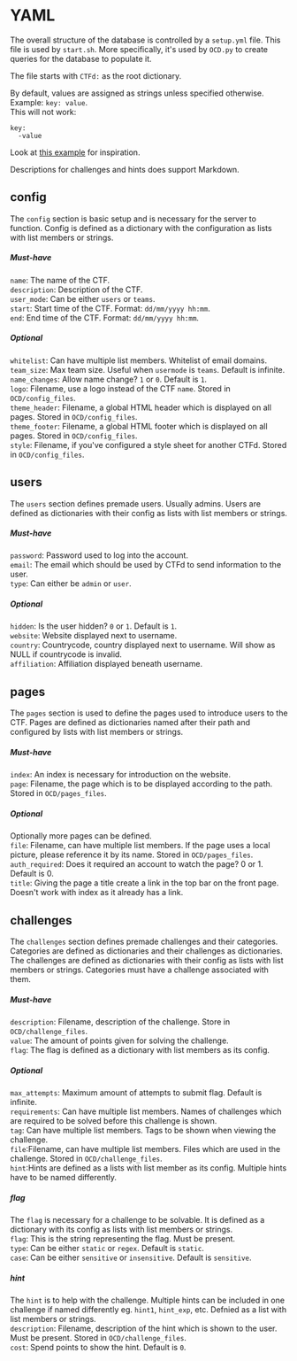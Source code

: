 # YAML
The overall structure of the database is controlled by a `setup.yml` file. This
file is used by `start.sh`. More specifically, it's used by `OCD.py` to
create queries for the database to populate it.

The file starts with `CTFd:` as the root dictionary.

By default, values are assigned as strings unless specified otherwise. Example: `key: value`.  
This will not work:   
```
key: 
  -value
```

Look at [this example](example_yaml.md) for inspiration.

Descriptions for challenges and hints does support Markdown.

## config
The `config` section is basic setup and is necessary for the server to function.
Config is defined as a dictionary with the configuration as lists with list members or strings.

##### Must-have
`name`: The name of the CTF.  
`description`: Description of the CTF.  
`user_mode`: Can be either `users` or `teams`.  
`start`: Start time of the CTF. Format: `dd/mm/yyyy hh:mm`.  
`end`: End time of the CTF. Format: `dd/mm/yyyy hh:mm`.  
  
##### Optional
`whitelist`: Can have multiple list members. Whitelist of email domains.    
`team_size`: Max team size. Useful when `usermode` is `teams`. Default is infinite.
`name_changes`: Allow name change? `1` or `0`. Default is `1`.   
`logo`: Filename, use a logo instead of the CTF `name`. Stored in `OCD/config_files`.   
`theme_header`: Filename, a global HTML header which is displayed on all pages. Stored in `OCD/config_files`.   
`theme_footer`: Filename, a global HTML footer which is displayed on all pages. Stored in `OCD/config_files`.   
`style`: Filename, if you've configured a style sheet for another CTFd. Stored in `OCD/config_files`.   


## users
The `users` section defines premade users. Usually admins. Users are defined as
dictionaries with their config as lists with list members or strings.

##### Must-have
`password`: Password used to log into the account.    
`email`: The email which should be used by CTFd to send information to the user.   
`type`: Can either be `admin` or `user`.    

##### Optional
`hidden`: Is the user hidden? `0` or `1`. Default is `1`.  
`website`: Website displayed next to username.  
`country`: Countrycode, country displayed next to username. Will show as NULL if countrycode is invalid.  
`affiliation`: Affiliation displayed beneath username.  


## pages
The `pages` section is used to define the pages used to introduce users to the CTF.
Pages are defined as dictionaries named after their path and configured by lists 
with list members or strings. 

##### Must-have
`index`: An index is necessary for introduction on the website.   
`page`: Filename, the page which is to be displayed according to the path. Stored in `OCD/pages_files`. 

##### Optional
Optionally more pages can be defined.   
`file`: Filename, can have multiple list members. If the page uses a local picture, please reference it by its name. Stored in `OCD/pages_files`.  
`auth_required`: Does it required an account to watch the page? 0 or 1. Default is 0.  
`title`: Giving the page a title create a link in the top bar on the front page. Doesn't work with index as it already has a link.  


## challenges
The `challenges` section defines premade challenges and their categories.
Categories are defined as dictionaries and their challenges as dictionaries. The
challenges are defined as dictionaries with their config as lists with list members or strings. 
Categories must have a challenge associated with them.

##### Must-have
`description`: Filename, description of the challenge. Store in `OCD/challenge_files`.  
`value`: The amount of points given for solving the challenge.    
`flag`: The flag is defined as a dictionary with list members as its config.  

##### Optional
`max_attempts`: Maximum amount of attempts to submit flag. Default is infinite.    
`requirements`: Can have multiple list members. Names of challenges which are
required to be solved before this challenge is shown.  
`tag`: Can have multiple list members. Tags to be shown when viewing the
challenge.  
`file`:Filename, can have multiple list members. Files which are used in the challenge. Stored in `OCD/challenge_files`.  
`hint`:Hints are defined as a lists with list member as its config. Multiple
hints have to be named differently.  

##### flag
The `flag` is necessary for a challenge to be solvable. It is defined as a
dictionary with its config as lists with list members or strings.   
`flag`: This is the string representing the flag. Must be present.   
`type`: Can be either `static` or `regex`. Default is `static`.  
`case`: Can be either `sensitive` or `insensitive`. Default is `sensitive`. 

##### hint
The `hint` is to help with the challenge. Multiple hints can be included in one
challenge if named differently eg. `hint1`, `hint_exp`, etc. Defnied as a list with 
list members or strings.  
`description`: Filename, description of the hint which is shown to the user. Must be
present. Stored in `OCD/challenge_files`.   
`cost`: Spend points to show the hint. Default is `0`.  

